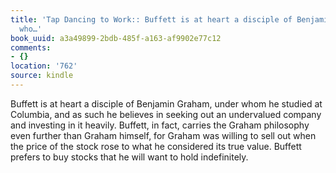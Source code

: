 ```yaml
---
title: 'Tap Dancing to Work:: Buffett is at heart a disciple of Benjamin Graham, under
  who…'
book_uuid: a3a49899-2bdb-485f-a163-af9902e77c12
comments:
- {}
location: '762'
source: kindle
---
```


Buffett is at heart a disciple of Benjamin Graham, under whom he studied at Columbia, and as such he believes in seeking out an undervalued company and investing in it heavily. Buffett, in fact, carries the Graham philosophy even further than Graham himself, for Graham was willing to sell out when the price of the stock rose to what he considered its true value. Buffett prefers to buy stocks that he will want to hold indefinitely.
